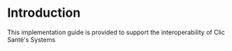 # Introduction

This implementation guide is provided to support the interoperability of Clic Santé's Systems
